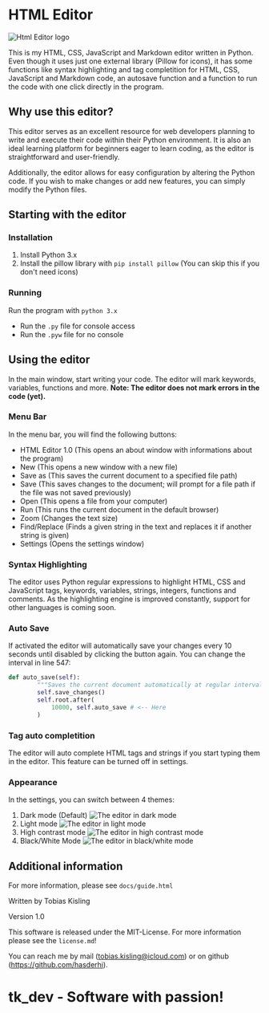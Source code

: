 # HTML Editor

![Html Editor logo](icons/logo.png)

This is my HTML, CSS, JavaScript and Markdown editor written in Python. Even though it uses just one external library (Pillow for icons), it has some functions like syntax highlighting and tag completition for HTML, CSS, JavaScript and Markdown code, an autosave function and a function to run the code with one click directly in the program.

## Why use this editor?

This editor serves as an excellent resource for web developers planning to write and execute their code within their Python environment.
It is also an ideal learning platform for beginners eager to learn coding, as the editor is straightforward and user-friendly.

Additionally, the editor allows for easy configuration by altering the Python code.
If you wish to make changes or add new features, you can simply modify the Python files.

## Starting with the editor

### Installation

1. Install Python 3.x
2. Install the pillow library with ```pip install pillow``` (You can skip this if you don't need icons)

### Running

Run the program with ```python 3.x```

- Run the ```.py``` file for console access
- Run the ```.pyw``` file for no console

## Using the editor

In the main window, start writing your code. The editor will mark keywords, variables, functions and more.
**Note: The editor does not mark errors in the code (yet).**

### Menu Bar

In the menu bar, you will find the following buttons:

- HTML Editor 1.0 (This opens an about window with informations about the program)
- New (This opens a new window with a new file)
- Save as (This saves the current document to a specified file path)
- Save (This saves changes to the document; will prompt for a file path if the file was not saved previously)
- Open (This opens a file from your computer)
- Run (This runs the current document in the default browser)
- Zoom (Changes the text size)
- Find/Replace (Finds a given string in the text and replaces it if another string is given)
- Settings (Opens the settings window)

### Syntax Highlighting

The editor uses Python regular expressions to highlight HTML, CSS and JavaScript tags, keywords, variables, strings, integers, functions and comments. As the highlighting engine is improved constantly, support for other languages is coming soon.

### Auto Save

If activated the editor will automatically save your changes every 10 seconds until disabled by clicking the button again. You can change the interval in line 547:

```python
def auto_save(self):
        """Saves the current document automatically at regular intervals"""
        self.save_changes()
        self.root.after(
            10000, self.auto_save # <-- Here
        )
```

### Tag auto completition

The editor will auto complete HTML tags and strings if you start typing them in the editor. This feature can be turned off in settings.

### Appearance

In the settings, you can switch between 4 themes:

1. Dark mode (Default)
![The editor in dark mode](assets/darkmode.png)
2. Light mode
![The editor in light mode](assets/lightmode.png)
3. High contrast mode
![The editor in high contrast mode](assets/highcontrastmode.png)
4. Black/White Mode
![The editor in black/white mode](assets/bwmode.png)

## Additional information

For more information, please see ```docs/guide.html```

Written by Tobias Kisling

Version 1.0

This software is released under the MIT-License. For more information please see the ```license.md```!

You can reach me by mail (<tobias.kisling@icloud.com>) or on github (<https://github.com/hasderhi>).

# tk_dev - Software with passion!
